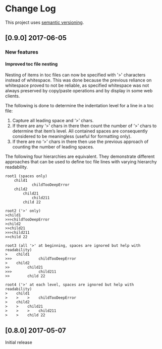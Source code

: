 # Change Log

This project uses [semantic versioning](http://semver.org/).

## [0.9.0] 2017-06-05
### New features
#### Improved toc file nesting
Nesting of items in toc files can now be specified with '>' characters instead of whitespace.  This was done because the previous reliance on whitespace proved to not be reliable, as specified whitespace was not always preserved by copy/paste operations and by display in some web clients.

The following is done to determine the indentation level for a line in a toc file:
1. Capture all leading space and ‘>’ chars.
2. If there are any ‘>’ chars in there then count the number of ‘>’ chars to determine that item’s level.  All contained spaces are consequently considered to be meaningless (useful for formatting only).
3. If there are no ‘>’ chars in there then use the previous approach of counting the number of leading spaces.

The following four hierarchies are equivalent.  They demonstrate different approaches that can be used to define toc file lines with varying hierarchy  readability.

```
root1 (spaces only)
    child1
            childTooDeepError
    child2
        child21
            child211
        child 22

root2 ('>' only)
>child1
>>>childTooDeepError
>child2
>>child21
>>>child211
>>child 22

root3 (all '>' at beginning, spaces are ignored but help with readability)
>    child1
>>>            childTooDeepError
>    child2
>>        child21
>>>            child211
>>        child 22

root4 ('>' at each level, spaces are ignored but help with readability)
>    child1
>    >    >    childTooDeepError
>    child2
>    >    child21
>    >    >    child211
>    >    child 22
```


## [0.8.0] 2017-05-07
Initial release
